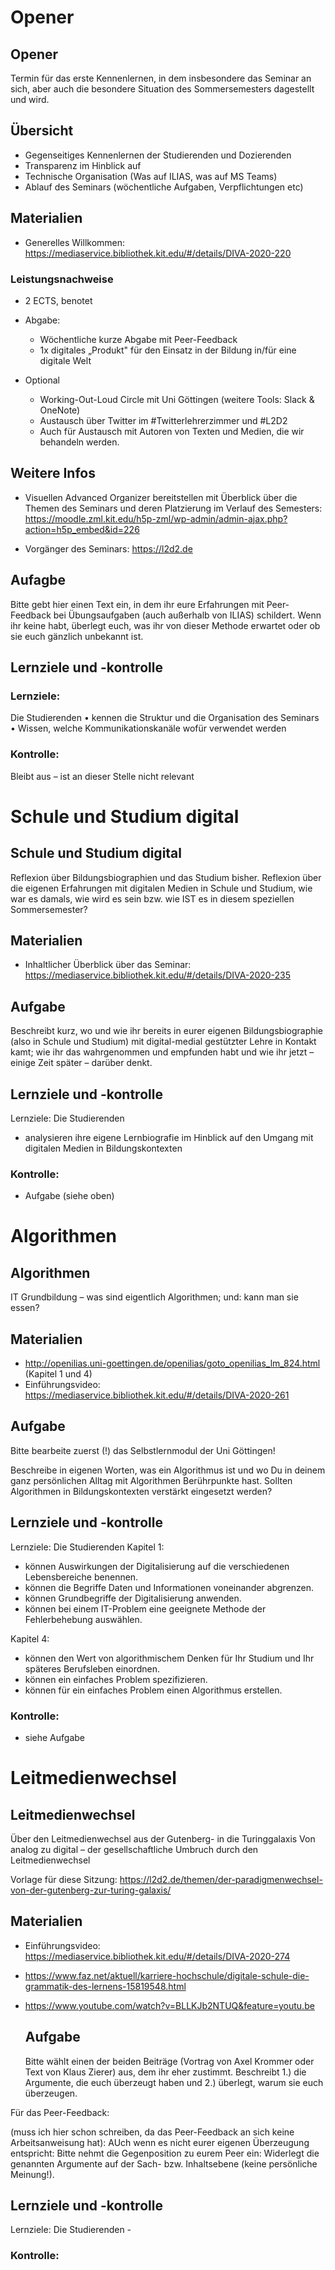 # Opener

## Opener

Termin für das erste Kennenlernen, in dem insbesondere das Seminar an sich, aber auch die besondere Situation des Sommersemesters dagestellt und wird.

## Übersicht

- Gegenseitiges Kennenlernen der Studierenden und Dozierenden
- Transparenz im Hinblick auf
- Technische Organisation (Was auf ILIAS, was auf MS Teams)
- Ablauf des Seminars (wöchentliche Aufgaben, Verpflichtungen etc)

## Materialien

- Generelles Willkommen: <https://mediaservice.bibliothek.kit.edu/#/details/DIVA-2020-220>

### Leistungsnachweise

- 2 ECTS, benotet
- Abgabe:

  - Wöchentliche kurze Abgabe mit Peer-Feedback
  - 1x digitales „Produkt" für den Einsatz in der Bildung in/für eine digitale Welt

- Optional

  - Working-Out-Loud Circle mit Uni Göttingen (weitere Tools: Slack & OneNote)
  - Austausch über Twitter im #Twitterlehrerzimmer und #L2D2
  - Auch für Austausch mit Autoren von Texten und Medien, die wir behandeln werden.

## Weitere Infos

- Visuellen Advanced Organizer bereitstellen mit Überblick über die Themen des Seminars und deren Platzierung im Verlauf des Semesters: <https://moodle.zml.kit.edu/h5p-zml/wp-admin/admin-ajax.php?action=h5p_embed&id=226>

- Vorgänger des Seminars: <https://l2d2.de>

## Aufagbe

Bitte gebt hier einen Text ein, in dem ihr eure Erfahrungen mit Peer-Feedback bei Übungsaufgaben (auch außerhalb von ILIAS) schildert. Wenn ihr keine habt, überlegt euch, was ihr von dieser Methode erwartet oder ob sie euch gänzlich unbekannt ist.

## Lernziele und -kontrolle

### Lernziele:

Die Studierenden • kennen die Struktur und die Organisation des Seminars • Wissen, welche Kommunikationskanäle wofür verwendet werden

### Kontrolle:

Bleibt aus – ist an dieser Stelle nicht relevant

# Schule und Studium digital

## Schule und Studium digital

Reflexion über Bildungsbiographien und das Studium bisher. Reflexion über die eigenen Erfahrungen mit digitalen Medien in Schule und Studium, wie war es damals, wie wird es sein bzw. wie IST es in diesem speziellen Sommersemester?

## Materialien

- Inhaltlicher Überblick über das Seminar: <https://mediaservice.bibliothek.kit.edu/#/details/DIVA-2020-235>

## Aufgabe

Beschreibt kurz, wo und wie ihr bereits in eurer eigenen Bildungsbiographie (also in Schule und Studium) mit digital-medial gestützter Lehre in Kontakt kamt; wie ihr das wahrgenommen und empfunden habt und wie ihr jetzt – einige Zeit später – darüber denkt.

## Lernziele und -kontrolle

Lernziele: Die Studierenden

- analysieren ihre eigene Lernbiografie im Hinblick auf den Umgang mit digitalen Medien in Bildungskontexten

### Kontrolle:

- Aufgabe (siehe oben)

# Algorithmen

## Algorithmen

IT Grundbildung – was sind eigentlich Algorithmen; und: kann man sie essen?

## Materialien

- <http://openilias.uni-goettingen.de/openilias/goto_openilias_lm_824.html> (Kapitel 1 und 4)
- Einführungsvideo: <https://mediaservice.bibliothek.kit.edu/#/details/DIVA-2020-261>

## Aufgabe

Bitte bearbeite zuerst (!) das Selbstlernmodul der Uni Göttingen!

Beschreibe in eigenen Worten, was ein Algorithmus ist und wo Du in deinem ganz persönlichen Alltag mit Algorithmen Berührpunkte hast. Sollten Algorithmen in Bildungskontexten verstärkt eingesetzt werden?

## Lernziele und -kontrolle

Lernziele: Die Studierenden Kapitel 1:

- können Auswirkungen der Digitalisierung auf die verschiedenen Lebensbereiche benennen.
- können die Begriffe Daten und Informationen voneinander abgrenzen.
- können Grundbegriffe der Digitalisierung anwenden.
- können bei einem IT-Problem eine geeignete Methode der Fehlerbehebung auswählen.

Kapitel 4:

- können den Wert von algorithmischem Denken für Ihr Studium und Ihr späteres Berufsleben einordnen.
- können ein einfaches Problem spezifizieren.
- können für ein einfaches Problem einen Algorithmus erstellen.

### Kontrolle:

- siehe Aufgabe

# Leitmedienwechsel

## Leitmedienwechsel

Über den Leitmedienwechsel aus der Gutenberg- in die Turinggalaxis Von analog zu digital – der gesellschaftliche Umbruch durch den Leitmedienwechsel

Vorlage für diese Sitzung: <https://l2d2.de/themen/der-paradigmenwechsel-von-der-gutenberg-zur-turing-galaxis/>

## Materialien

- Einführungsvideo: <https://mediaservice.bibliothek.kit.edu/#/details/DIVA-2020-274>
- <https://www.faz.net/aktuell/karriere-hochschule/digitale-schule-die-grammatik-des-lernens-15819548.html>
- <https://www.youtube.com/watch?v=BLLKJb2NTUQ&feature=youtu.be>

  ## Aufgabe

   Bitte wählt einen der beiden Beiträge (Vortrag von Axel Krommer oder Text von Klaus Zierer) aus, dem ihr eher zustimmt. Beschreibt 1.) die Argumente, die euch überzeugt haben und 2.) überlegt, warum sie euch überzeugen.

Für das Peer-Feedback:

(muss ich hier schon schreiben, da das Peer-Feedback an sich keine Arbeitsanweisung hat): AUch wenn es nicht eurer eigenen Überzeugung entspricht: Bitte nehmt die Gegenposition zu eurem Peer ein: Widerlegt die genannten Argumente auf der Sach- bzw. Inhaltsebene (keine persönliche Meinung!).

## Lernziele und -kontrolle

Lernziele: Die Studierenden -

### Kontrolle:

